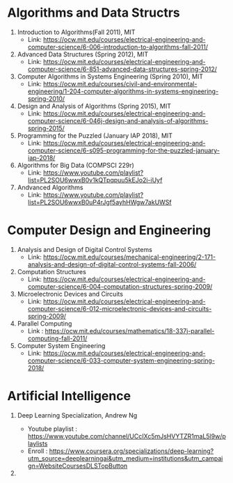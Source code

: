# Algorithms and Data Structrs

1. Introduction to Algorithms(Fall 2011), MIT 
    - Link: https://ocw.mit.edu/courses/electrical-engineering-and-computer-science/6-006-introduction-to-algorithms-fall-2011/
2. Advanced Data Structures (Spring 2012), MIT
    - Link: https://ocw.mit.edu/courses/electrical-engineering-and-computer-science/6-851-advanced-data-structures-spring-2012/
3. Computer Algorithms in Systems Engineering (Spring 2010), MIT
    - Link: https://ocw.mit.edu/courses/civil-and-environmental-engineering/1-204-computer-algorithms-in-systems-engineering-spring-2010/
4. Design and Analysis of Algorithms (Spring 2015), MIT
    - Link: https://ocw.mit.edu/courses/electrical-engineering-and-computer-science/6-046j-design-and-analysis-of-algorithms-spring-2015/
5. Programming for the Puzzled (January IAP 2018), MIT
    - Link: https://ocw.mit.edu/courses/electrical-engineering-and-computer-science/6-s095-programming-for-the-puzzled-january-iap-2018/
6. Algorithms for Big Data (COMPSCI 229r)
    - Link: https://www.youtube.com/playlist?list=PL2SOU6wwxB0v1kQTpqpuu5kEJo2i-iUyf
7.  Andvanced Algorithms 
    - Link: https://www.youtube.com/playlist?list=PL2SOU6wwxB0uP4rJgf5ayhHWgw7akUWSf
# Computer Design and Engineering

1. Analysis and Design of Digital Control Systems
    - Link: https://ocw.mit.edu/courses/mechanical-engineering/2-171-analysis-and-design-of-digital-control-systems-fall-2006/
2. Computation Structures
    - Link: https://ocw.mit.edu/courses/electrical-engineering-and-computer-science/6-004-computation-structures-spring-2009/
3. Microelectronic Devices and Circuits
    - Link: https://ocw.mit.edu/courses/electrical-engineering-and-computer-science/6-012-microelectronic-devices-and-circuits-spring-2009/
4. Parallel Computing
    - Link : https://ocw.mit.edu/courses/mathematics/18-337j-parallel-computing-fall-2011/
5. Computer System Engineering
    - Link: https://ocw.mit.edu/courses/electrical-engineering-and-computer-science/6-033-computer-system-engineering-spring-2018/
    
# Artificial Intelligence
1. Deep Learning Specialization, Andrew Ng
    - Youtube playlist : https://www.youtube.com/channel/UCcIXc5mJsHVYTZR1maL5l9w/playlists
    - Enroll : https://www.coursera.org/specializations/deep-learning?utm_source=deeplearningai&utm_medium=institutions&utm_campaign=WebsiteCoursesDLSTopButton

2. 
